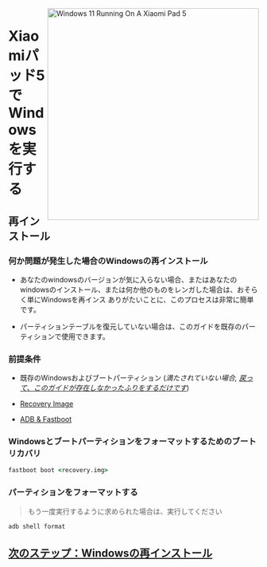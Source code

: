 <img align="right" src="https://raw.githubusercontent.com/erdilS/Port-Windows-11-Xiaomi-Pad-5/main/nabu.png" width="425" alt="Windows 11 Running On A Xiaomi Pad 5">


# Xiaomiパッド5でWindowsを実行する

## 再インストール

### 何か問題が発生した場合のWindowsの再インストール

- あなたのwindowsのバージョンが気に入らない場合、またはあなたのwindowsのインストール、または何か他のものをレンガした場合は、おそらく単にWindowsを再インス ありがたいことに、このプロセスは非常に簡単です。
  
- パーティションテーブルを復元していない場合は、このガイドを既存のパーティションで使用できます。

### 前提条件

- 既存のWindowsおよびブートパーティション (*満たされていない場合, [戻って、このガイドが存在しなかったふりをするだけです](1-partition-ja.md)*)

- [Recovery Image](https://github.com/erdilS/Port-Windows-11-Xiaomi-Pad-5/releases/download/1.0/recovery.img)

- [ADB & Fastboot](https://developer.android.com/studio/releases/platform-tools)


### Windowsとブートパーティションをフォーマットするためのブートリカバリ

```cmd
fastboot boot <recovery.img>
```
### パーティションをフォーマットする
> もう一度実行するように求められた場合は、実行してください
```cmd
adb shell format
```
## [次のステップ：Windowsの再インストール](/guide/English/2-install-en.md#Execute-the-msc-script)
